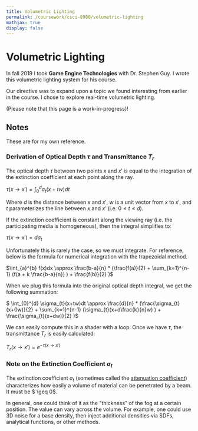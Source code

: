 ```yaml
---
title: Volumetric Lighting
permalink: /coursework/csci-8980/volumetric-lighting
mathjax: true
display: false
---
```


# Volumetric Lighting

In fall 2019 I took **Game Engine Technologies** with Dr. Stephen Guy. I wrote this volumetric lighting system for his course.

Our directive was to expand upon a topic we found interesting from earlier in the course. I chose to explore real-time volumetric lighting.

(Please note that this page is a work-in-progress)!

## Notes

These are for my own reference.

### Derivation of Optical Depth $\tau$ and Transmittance $T_{r}$

The optical depth $\tau$ between two points $x$ and $x'$ is equal to the integration of the extinction coefficient at each point along the ray.

$\tau (x\rightarrow x') = \int_{0}^{d} \sigma_{t} (x+tw)dt$

<!-- TODO: this is confusing to use d for distance since its used for derivation, and t for parameterization of ray since it already denotes the extinction coefficient. -->

Where $d$ is the distance between $x$ and $x'$, $w$ is a unit vector from $x$ to $x'$, and $t$ parameterizes the line between $x$ and $x'$ (i.e. $0 \leq t \leq d$).

If the extinction coefficient is constant along the viewing ray (i.e. the participating media is homogeneous), then the integral simplifies to:

$\tau (x \rightarrow x') = d \sigma_{t}$

Unfortunately this is rarely the case, so we must integrate. For reference, below is the formula for numerical integration with the trapezoidal method.

$\int_{a}^{b} f(x)dx \approx \frac{b-a}{n} * (\frac{f(a)}{2} + \sum_{k=1}^{n-1} (f(a + k \frac{b-a}{n}) ) + \frac{f(b)}{2} )$

When we plug this formula into the original optical depth integral, we get the following summation:

$ \int_{0}^{d} \sigma_{t}(x+tw)dt \approx \frac{d}{n} * (\frac{\sigma_{t}(x+0w)}{2} + \sum_{k=1}^{n-1} (\sigma_{t}(x+d\frac{k}{n}w) ) + \frac{\sigma_{t}(x+dw)}{2} )$

We can easily compute this in a shader with a loop. Once we have $\tau$, the transmittance $T_{r}$ is easily calculated:

$T_{r}(x \rightarrow x') = e^{-\tau(x \rightarrow x')}$

### Note on the Extinction Coefficient $\sigma_{t}$

The extinction coefficient $\sigma_{t}$ (sometimes called the [attenuation coefficient](https://en.wikipedia.org/wiki/Attenuation_coefficient)) characterizes how easily a volume of material can be penetrated by a beam. It must be $ \geq 0$.

In general, one could think of it as the "thickness" of the fog at a certain position. The value can vary across the volume. For example, one could use 3D noise for a base density, then inject additional densities via SDFs, analytical functions, or other methods.

